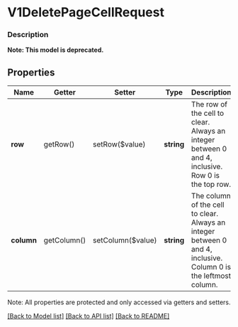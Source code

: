 # V1DeletePageCellRequest

### Description


**Note: This model is deprecated.**

## Properties
Name | Getter | Setter | Type | Description | Notes
------------ | ------------- | ------------- | ------------- | ------------- | -------------
**row** | getRow() | setRow($value) | **string** | The row of the cell to clear. Always an integer between 0 and 4, inclusive. Row 0 is the top row. | [optional] 
**column** | getColumn() | setColumn($value) | **string** | The column of the cell to clear. Always an integer between 0 and 4, inclusive. Column 0 is the leftmost column. | [optional] 

Note: All properties are protected and only accessed via getters and setters.

[[Back to Model list]](../../README.md#documentation-for-models) [[Back to API list]](../../README.md#documentation-for-api-endpoints) [[Back to README]](../../README.md)

